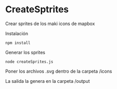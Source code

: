 CreateSptrites
==============

Crear sprites de los maki icons de mapbox

Instalación

    npm install

Generar los sprites

    node createSprites.js

Poner los archivos .svg dentro de la carpeta /icons

La salida la genera en la carpeta /output
